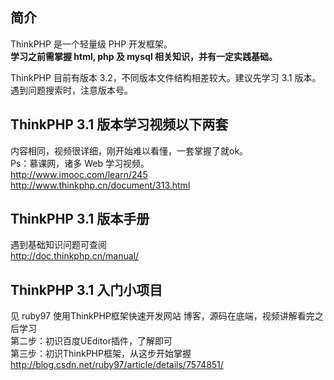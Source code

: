 ## 简介  
ThinkPHP 是一个轻量级 PHP 开发框架。  
**学习之前需掌握 html, php 及 mysql 相关知识，并有一定实践基础。**  

ThinkPHP 目前有版本 3.2，不同版本文件结构相差较大。建议先学习 3.1 版本。遇到问题搜索时，注意版本号。  

## ThinkPHP 3.1 版本学习视频以下两套  
内容相同，视频很详细，刚开始难以看懂，一套掌握了就ok。  
Ps：慕课网，诸多 Web 学习视频。  
http://www.imooc.com/learn/245  
http://www.thinkphp.cn/document/313.html

## ThinkPHP 3.1 版本手册    
遇到基础知识问题可查阅  
http://doc.thinkphp.cn/manual/

## ThinkPHP 3.1 入门小项目    
见 ruby97 使用ThinkPHP框架快速开发网站 博客，源码在底端，视频讲解看完之后学习  
第二步：初识百度UEditor插件，了解即可  
第三步：初识ThinkPHP框架，从这步开始掌握  
http://blog.csdn.net/ruby97/article/details/7574851/